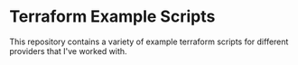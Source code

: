 # Terraform Example Scripts

This repository contains a variety of example terraform scripts for different providers that I've worked with.

